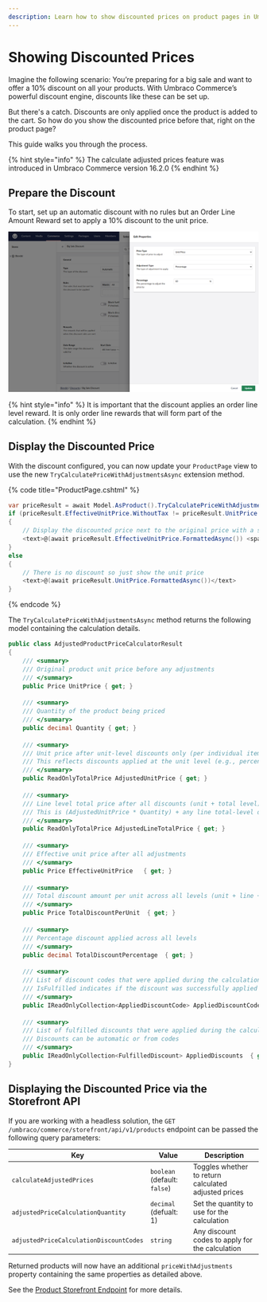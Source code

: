 ```yaml
---
description: Learn how to show discounted prices on product pages in Umbraco Commerce.
---
```


# Showing Discounted Prices

Imagine the following scenario: You’re preparing for a big sale and want to offer a 10% discount on all your products. With Umbraco Commerce’s powerful discount engine, discounts like these can be set up.

But there's a catch. Discounts are only applied once the product is added to the cart. So how do you show the discounted price before that, right on the product page?

This guide walks you through the process.

{% hint style="info" %}
The calculate adjusted prices feature was introduced in Umbraco Commerce version 16.2.0
{% endhint %}

## Prepare the Discount

To start, set up an automatic discount with no rules but an Order Line Amount Reward set to apply a 10% discount to the unit price.

![Configure Discount](images/discounted-prices/discount-config.png)

{% hint style="info" %}
It is important that the discount applies an order line level reward. It is only order line rewards that will form part of the calculation.
{% endhint %}

## Display the Discounted Price

With the discount configured, you can now update your `ProductPage` view to use the new `TryCalculatePriceWithAdjustmentsAsync` extension method.

{% code title="ProductPage.cshtml" %}

```csharp
var priceResult = await Model.AsProduct().TryCalculatePriceWithAdjustmentsAsync().ResultOrThrow();
if (priceResult.EffectiveUnitPrice.WithoutTax != priceResult.UnitPrice.WithoutTax)
{
    // Display the discounted price next to the original price with a strike through
    <text>@(await priceResult.EffectiveUnitPrice.FormattedAsync()) <span style="text-decoration: line-through;">@(await priceResult.UnitPrice.FormattedAsync())</span>
}
else
{
    // There is no discount so just show the unit price
    <text>@(await priceResult.UnitPrice.FormattedAsync())</text>
}
```

{% endcode %}

The `TryCalculatePriceWithAdjustmentsAsync` method returns the following model containing the calculation details.

```csharp
public class AdjustedProductPriceCalculatorResult
{
    /// <summary>
    /// Original product unit price before any adjustments
    /// </summary>
    public Price UnitPrice { get; }

    /// <summary>
    /// Quantity of the product being priced
    /// </summary>
    public decimal Quantity { get; }

    /// <summary>
    /// Unit price after unit-level discounts only (per individual item)
    /// This reflects discounts applied at the unit level (e.g., percentage off per item)
    /// </summary>
    public ReadOnlyTotalPrice AdjustedUnitPrice { get; }

    /// <summary>
    /// Line level total price after all discounts (unit + total level)
    /// This is (AdjustedUnitPrice * Quantity) + any line total-level discount adjustments
    /// </summary>
    public ReadOnlyTotalPrice AdjustedLineTotalPrice { get; }

    /// <summary>
    /// Effective unit price after all adjustments
    /// </summary>
    public Price EffectiveUnitPrice   { get; }

    /// <summary>
    /// Total discount amount per unit across all levels (unit + line + order)
    /// </summary>
    public Price TotalDiscountPerUnit  { get; }

    /// <summary>
    /// Percentage discount applied across all levels
    /// </summary>
    public decimal TotalDiscountPercentage  { get; }

    /// <summary>
    /// List of discount codes that were applied during the calculation
    /// IsFulfilled indicates if the discount was successfully applied
    /// </summary>
    public IReadOnlyCollection<AppliedDiscountCode> AppliedDiscountCodes  { get; }

    /// <summary>
    /// List of fulfilled discounts that were applied during the calculation
    /// Discounts can be automatic or from codes
    /// </summary>
    public IReadOnlyCollection<FulfilledDiscount> AppliedDiscounts  { get; }
}
```

## Displaying the Discounted Price via the Storefront API

If you are working with a headless solution, the `GET /umbraco/commerce/storefront/api/v1/products` endpoint can be passed the following query parameters:

| Key | Value | Description |
| -- | -- | -- |
| `calculateAdjustedPrices` | `boolean` (default: `false`) | Toggles whether to return calculated adjusted prices |
|  `adjustedPriceCalculationQuantity` | `decimal` (defualt: 1) | Set the quantity to use for the calculation |
| `adjustedPriceCalculationDiscountCodes` | `string` | Any discount codes to apply for the calculation |

Returned products will now have an additional `priceWithAdjustments` property containing the same properties as detailed above.

See the [Product Storefront Endpoint](../reference/storefront-api/endpoints/product.md) for more details.
